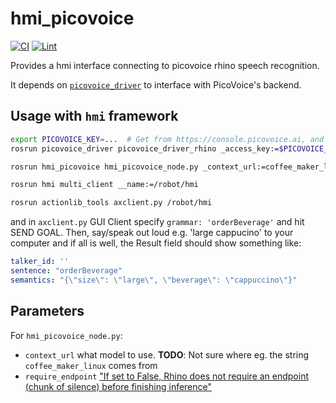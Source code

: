 # hmi_picovoice

[![CI](https://github.com/tue-robotics/hmi_picovoice/actions/workflows/main.yml/badge.svg)](https://github.com/tue-robotics/hmi_picovoice/actions/workflows/main.yml) [![Lint](https://github.com/tue-robotics/hmi_picovoice/actions/workflows/lint.yml/badge.svg)](https://github.com/tue-robotics/hmi_picovoice/actions/workflows/lint.yml)

Provides a hmi interface connecting to picovoice rhino speech recognition.

It depends on [`picovoice_driver`](https://github.com/reinzor/picovoice_ros) to interface with PicoVoice's backend.

## Usage with `hmi` framework

```bash
export PICOVOICE_KEY=...  # Get from https://console.picovoice.ai, and choose eg the coffeeMaker example context
rosrun picovoice_driver picovoice_driver_rhino _access_key:=$PICOVOICE_KEY __ns:=/robot/hmi
```

```bash
rosrun hmi_picovoice hmi_picovoice_node.py _context_url:=coffee_maker_linux __ns:=/robot/hmi
```

```bash
rosrun hmi multi_client __name:=/robot/hmi
```

```bash
rosrun actionlib_tools axclient.py /robot/hmi
```

and in `axclient.py` GUI Client specify `grammar: 'orderBeverage'` and hit SEND GOAL.
Then, say/speak out loud e.g. 'large cappucino' to your computer and if all is well, the Result field should show something like:

```yaml
talker_id: ''
sentence: "orderBeverage"
semantics: "{\"size\": \"large\", \"beverage\": \"cappuccino\"}"
```

## Parameters

For `hmi_picovoice_node.py`:

- `context_url` what model to use. **TODO**: Not sure where eg. the string `coffee_maker_linux` comes from
- `require_endpoint` ["If set to False, Rhino does not require an endpoint (chunk of silence) before finishing inference"](https://picovoice.ai/docs/api/rhino-python/)
